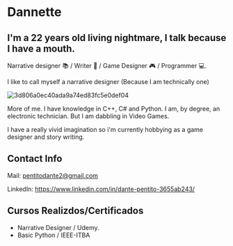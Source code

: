 # Dannette 

## I'm a 22 years old living nightmare, I talk because I have a mouth. 
Narrative designer 📚 / Writer 📖 / Game Designer 🎮 / Programmer 💻.

I like to call myself a narrative designer (Because I am technically one) 

![3d806a0ec40ada9a74ed83fc5e0def04](https://user-images.githubusercontent.com/63015968/217115937-74e95241-6035-4017-a4af-2ae9389cb1e2.jpg)

More of me. I have knowledge in C++, C# and Python. I am, by degree, an electronic technician. But I am dabbling in Video Games.

I have a really vivid imagination so i'm currently hobbying as a game designer and story writing.

## Contact Info

Mail: pentitodante2@gmail.com

LinkedIn: https://www.linkedin.com/in/dante-pentito-3655ab243/

## Cursos Realizdos/Certificados
 - Narrative Designer / Udemy.
 - Basic Python / IEEE-ITBA
